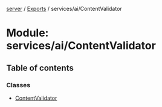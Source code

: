 [server](../README.md) / [Exports](../modules.md) / services/ai/ContentValidator

# Module: services/ai/ContentValidator

## Table of contents

### Classes

- [ContentValidator](../classes/services_ai_ContentValidator.ContentValidator.md)
